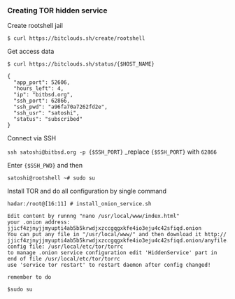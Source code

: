 ### Creating TOR hidden service ###

Create rootshell jail

`$ curl https://bitclouds.sh/create/rootshell`

Get access data

`$ curl https://bitclouds.sh/status/{$HOST_NAME}`

```
{
  "app_port": 52606, 
  "hours_left": 4, 
  "ip": "bitbsd.org", 
  "ssh_port": 62866, 
  "ssh_pwd": "a96fa70a7262fd2e", 
  "ssh_usr": "satoshi", 
  "status": "subscribed"
}
```

Connect via SSH

`ssh satoshi@bitbsd.org -p {$SSH_PORT}` _replace `{$SSH_PORT}` with `62866`

Enter `{$SSH_PWD}` and then

`satoshi@rootshell ~# sudo su`  

Install TOR and do all configuration by single command

`hadar:/root@[16:11] # install_onion_service.sh`

```
Edit content by runnng "nano /usr/local/www/index.html"
your .onion address:
jjicf4zjnyjjmyupti4ab5b5krwdjxzccgqgxkfe4io3eju4c42sfiqd.onion
You can put any file in "/usr/local/www/" and then download it http://
jjicf4zjnyjjmyupti4ab5b5krwdjxzccgqgxkfe4io3eju4c42sfiqd.onion/anyfile.zip
config file: /usr/local/etc/tor/torrc
to manage .onion service configuration edit 'HiddenService' part in end of file /usr/local/etc/tor/torrc
use 'service tor restart' to restart daemon after config changed!

remember to do

$sudo su

```
